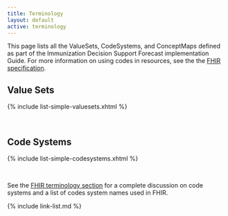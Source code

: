 ```yaml
---
title: Terminology
layout: default
active: terminology
---
```


This page lists all the ValueSets, CodeSystems, and ConceptMaps defined as part of the Immunization Decision Support Forecast implementation Guide. For more information on using codes in resources, see the the [FHIR specification]({{site.data.fhir.path}}terminologies.html).

## Value Sets

{% include list-simple-valuesets.xhtml %}

<br />

## Code Systems

{% include list-simple-codesystems.xhtml %}

<br />

See the [FHIR terminology section]({{site.data.fhir.path}}terminologies-systems.html) for a complete discussion on code systems and a list of codes system names used in FHIR.

{% include link-list.md %}
